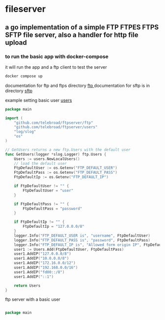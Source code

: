 # fileserver
## a go implementation of a simple FTP FTPES FTPS SFTP file server, also a handler for http file upload


### to run the basic app with docker-compose
it will run the app and a ftp client to test the server
```bash
docker compose up
```

documentation for ftp and ftps directory [ftp ](ftp/README.md)
documentation for sftp is in directory [sftp](sftp/README.md)


example setting basic user [users](users/README.md)

```go
package main

import (
	"github.com/telebroad/ftpserver/ftp"
	"github.com/telebroad/ftpserver/users"
	"log/slog"
	"os"
)

// GetUsers returns a new ftp.Users with the default user
func GetUsers(logger *slog.Logger) ftp.Users {
	Users := users.NewLocalUsers()
	// load the default user
	FtpDefaultUser := os.Getenv("FTP_DEFAULT_USER")
	FtpDefaultPass := os.Getenv("FTP_DEFAULT_PASS")
	FtpDefaultIp := os.Getenv("FTP_DEFAULT_IP")

	if FtpDefaultUser != "" {
		FtpDefaultUser = "user"
	}

	if FtpDefaultPass != "" {
		FtpDefaultPass = "password"
	}

	if FtpDefaultIp != "" {
		FtpDefaultIp = "127.0.0.0/8"
	}
	logger.Info("FTP_DEFAULT_USER is", "username", FtpDefaultUser)
	logger.Info("FTP_DEFAULT_PASS is", "password", FtpDefaultPass)
	logger.Info("FTP_DEFAULT_IP is", "Allowed form origin IP", FtpDefaultIp)
	user1 := Users.Add(FtpDefaultUser, FtpDefaultPass)
	user1.AddIP("127.0.0.0/8")
	user1.AddIP("10.0.0.0/8")
	user1.AddIP("172.16.0.0/12")
	user1.AddIP("192.168.0.0/16")
	user1.AddIP("fd00::/8")
	user1.AddIP("::1")

	return Users
}

```

ftp server with a basic user
```go

package main
```